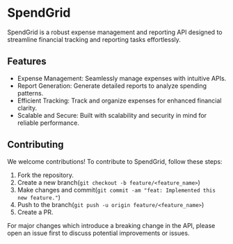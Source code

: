 # SpendGrid

SpendGrid is a robust expense management and reporting API designed to streamline financial tracking and reporting tasks effortlessly.

## Features

- Expense Management: Seamlessly manage expenses with intuitive APIs.
- Report Generation: Generate detailed reports to analyze spending patterns.
- Efficient Tracking: Track and organize expenses for enhanced financial clarity.
- Scalable and Secure: Built with scalability and security in mind for reliable performance.

## Contributing

We welcome contributions! To contribute to SpendGrid, follow these steps:

1. Fork the repository.
2. Create a new branch(`git checkout -b feature/<feature_name>`)
3. Make changes and commit(`git commit -am "feat: Implemented this new feature."`)
4. Push to the branch(`git push -u origin feature/<feature_name>`)
5. Create a PR.

For major changes which introduce a breaking change in the API, please open an issue first to discuss potential improvements or issues.
